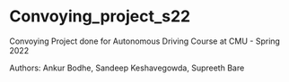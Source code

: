 # Convoying_project_s22

Convoying Project done for Autonomous Driving Course at CMU - Spring 2022

Authors: Ankur Bodhe, Sandeep Keshavegowda, Supreeth Bare